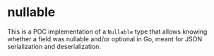 # nullable

This is a POC implementation of a `Nullable` type that allows knowing whether a field was nullable and/or optional in Go, meant for JSON serialization and deserialization.
